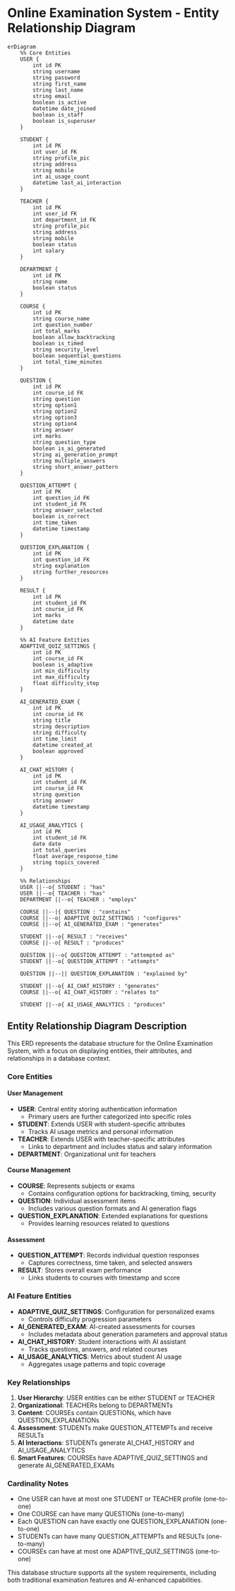 # Online Examination System - Entity Relationship Diagram

```mermaid
erDiagram
    %% Core Entities
    USER {
        int id PK
        string username
        string password
        string first_name
        string last_name
        string email
        boolean is_active
        datetime date_joined
        boolean is_staff
        boolean is_superuser
    }
    
    STUDENT {
        int id PK
        int user_id FK
        string profile_pic
        string address
        string mobile
        int ai_usage_count
        datetime last_ai_interaction
    }
    
    TEACHER {
        int id PK
        int user_id FK
        int department_id FK
        string profile_pic
        string address
        string mobile
        boolean status
        int salary
    }
    
    DEPARTMENT {
        int id PK
        string name
        boolean status
    }
    
    COURSE {
        int id PK
        string course_name
        int question_number
        int total_marks
        boolean allow_backtracking
        boolean is_timed
        string security_level
        boolean sequential_questions
        int total_time_minutes
    }
    
    QUESTION {
        int id PK
        int course_id FK
        string question
        string option1
        string option2
        string option3
        string option4
        string answer
        int marks
        string question_type
        boolean is_ai_generated
        string ai_generation_prompt
        string multiple_answers
        string short_answer_pattern
    }
    
    QUESTION_ATTEMPT {
        int id PK
        int question_id FK
        int student_id FK
        string answer_selected
        boolean is_correct
        int time_taken
        datetime timestamp
    }
    
    QUESTION_EXPLANATION {
        int id PK
        int question_id FK
        string explanation
        string further_resources
    }
    
    RESULT {
        int id PK
        int student_id FK
        int course_id FK
        int marks
        datetime date
    }
    
    %% AI Feature Entities
    ADAPTIVE_QUIZ_SETTINGS {
        int id PK
        int course_id FK
        boolean is_adaptive
        int min_difficulty
        int max_difficulty
        float difficulty_step
    }
    
    AI_GENERATED_EXAM {
        int id PK
        int course_id FK
        string title
        string description
        string difficulty
        int time_limit
        datetime created_at
        boolean approved
    }
    
    AI_CHAT_HISTORY {
        int id PK
        int student_id FK
        int course_id FK
        string question
        string answer
        datetime timestamp
    }
    
    AI_USAGE_ANALYTICS {
        int id PK
        int student_id FK
        date date
        int total_queries
        float average_response_time
        string topics_covered
    }
    
    %% Relationships
    USER ||--o{ STUDENT : "has"
    USER ||--o{ TEACHER : "has"
    DEPARTMENT ||--o{ TEACHER : "employs"
    
    COURSE ||--|{ QUESTION : "contains"
    COURSE ||--o| ADAPTIVE_QUIZ_SETTINGS : "configures"
    COURSE ||--o{ AI_GENERATED_EXAM : "generates"
    
    STUDENT ||--o{ RESULT : "receives"
    COURSE ||--o{ RESULT : "produces"
    
    QUESTION ||--o{ QUESTION_ATTEMPT : "attempted as"
    STUDENT ||--o{ QUESTION_ATTEMPT : "attempts"
    
    QUESTION ||--|| QUESTION_EXPLANATION : "explained by"
    
    STUDENT ||--o{ AI_CHAT_HISTORY : "generates"
    COURSE ||--o{ AI_CHAT_HISTORY : "relates to"
    
    STUDENT ||--o{ AI_USAGE_ANALYTICS : "produces"
```

## Entity Relationship Diagram Description

This ERD represents the database structure for the Online Examination System, with a focus on displaying entities, their attributes, and relationships in a database context.

### Core Entities

#### User Management
- **USER**: Central entity storing authentication information
  - Primary users are further categorized into specific roles
- **STUDENT**: Extends USER with student-specific attributes
  - Tracks AI usage metrics and personal information
- **TEACHER**: Extends USER with teacher-specific attributes
  - Links to department and includes status and salary information
- **DEPARTMENT**: Organizational unit for teachers

#### Course Management
- **COURSE**: Represents subjects or exams
  - Contains configuration options for backtracking, timing, security
- **QUESTION**: Individual assessment items
  - Includes various question formats and AI generation flags
- **QUESTION_EXPLANATION**: Extended explanations for questions
  - Provides learning resources related to questions

#### Assessment
- **QUESTION_ATTEMPT**: Records individual question responses
  - Captures correctness, time taken, and selected answers
- **RESULT**: Stores overall exam performance
  - Links students to courses with timestamp and score

### AI Feature Entities

- **ADAPTIVE_QUIZ_SETTINGS**: Configuration for personalized exams
  - Controls difficulty progression parameters
- **AI_GENERATED_EXAM**: AI-created assessments for courses
  - Includes metadata about generation parameters and approval status
- **AI_CHAT_HISTORY**: Student interactions with AI assistant
  - Tracks questions, answers, and related courses
- **AI_USAGE_ANALYTICS**: Metrics about student AI usage
  - Aggregates usage patterns and topic coverage

### Key Relationships

1. **User Hierarchy**: USER entities can be either STUDENT or TEACHER
2. **Organizational**: TEACHERs belong to DEPARTMENTs
3. **Content**: COURSEs contain QUESTIONs, which have QUESTION_EXPLANATIONs
4. **Assessment**: STUDENTs make QUESTION_ATTEMPTs and receive RESULTs
5. **AI Interactions**: STUDENTs generate AI_CHAT_HISTORY and AI_USAGE_ANALYTICS
6. **Smart Features**: COURSEs have ADAPTIVE_QUIZ_SETTINGS and generate AI_GENERATED_EXAMs

### Cardinality Notes

- One USER can have at most one STUDENT or TEACHER profile (one-to-one)
- One COURSE can have many QUESTIONs (one-to-many)
- Each QUESTION can have exactly one QUESTION_EXPLANATION (one-to-one)
- STUDENTs can have many QUESTION_ATTEMPTs and RESULTs (one-to-many)
- COURSEs can have at most one ADAPTIVE_QUIZ_SETTINGS (one-to-one)

This database structure supports all the system requirements, including both traditional examination features and AI-enhanced capabilities. 